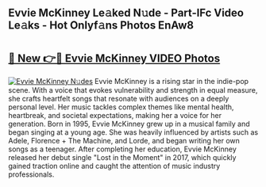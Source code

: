## Evvie McKinney Le𝚊ked N𝚞de - Part-lFc Video Le𝚊ks - Hot Onlyf𝚊ns Photos EnAw8

# <h2><a href="http://ab46194.deff.icu/?id=Evvie+McKinney">🔗 New 👉🔴 Evvie McKinney VIDEO Photos</a></h2>

[![Evvie McKinney N𝚞des](https://i.imgur.com/rIISA9y.gif)](http://ab46194.deff.icu/?id=Evvie+McKinney)
Evvie McKinney is a rising star in the indie-pop scene. With a voice that evokes vulnerability and strength in equal measure, she crafts heartfelt songs that resonate with audiences on a deeply personal level. Her music tackles complex themes like mental health, heartbreak, and societal expectations, making her a voice for her generation. Born in 1995, Evvie McKinney grew up in a musical family and began singing at a young age. She was heavily influenced by artists such as Adele, Florence + The Machine, and Lorde, and began writing her own songs as a teenager. After completing her education, Evvie McKinney released her debut single "Lost in the Moment" in 2017, which quickly gained traction online and caught the attention of music industry professionals.
